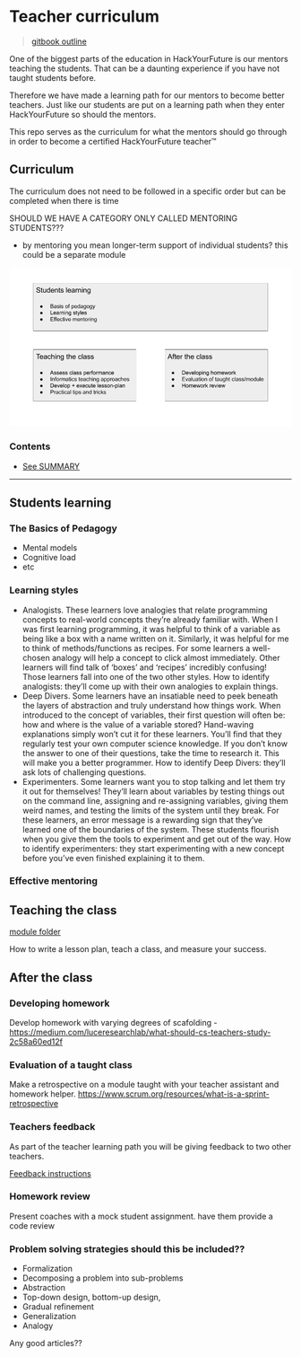 # Teacher curriculum

> [gitbook outline](https://hyfbe.gitbook.io/teacher-curriculum/)

One of the biggest parts of the education in HackYourFuture is our mentors teaching the students. That can be a daunting experience if you have not taught students before.

Therefore we have made a learning path for our mentors to become better teachers. Just like our students are put on a learning path when they enter HackYourFuture so should the mentors.

This repo serves as the curriculum for what the mentors should go through in order to become a certified HackYourFuture teacher™


## Curriculum

The curriculum does not need to be followed in a specific order but can be completed when there is time

SHOULD WE HAVE A CATEGORY ONLY CALLED MENTORING STUDENTS???
- by mentoring you mean longer-term support of individual students? this could be a separate module

![Teacher curriculum overview](teacher-curriculum-overview.png)

### Contents

- [See SUMMARY](./SUMMARY.md)



---

## Students learning

### The Basics of Pedagogy
- Mental models
- Cognitive load
- etc


### Learning styles
- Analogists. These learners love analogies that relate programming concepts to real-world concepts they’re already familiar with. When I was first learning programming, it was helpful to think of a variable as being like a box with a name written on it. Similarly, it was helpful for me to think of methods/functions as recipes. For some learners a well-chosen analogy will help a concept to click almost immediately. Other learners will find talk of ‘boxes’ and ‘recipes’ incredibly confusing! Those learners fall into one of the two other styles. How to identify analogists: they’ll come up with their own analogies to explain things.
- Deep Divers. Some learners have an insatiable need to peek beneath the layers of abstraction and truly understand how things work. When introduced to the concept of variables, their first question will often be: how and where is the value of a variable stored? Hand-waving explanations simply won’t cut it for these learners. You’ll find that they regularly test your own computer science knowledge. If you don’t know the answer to one of their questions, take the time to research it. This will make you a better programmer. How to identify Deep Divers: they’ll ask lots of challenging questions.
- Experimenters. Some learners want you to stop talking and let them try it out for themselves! They’ll learn about variables by testing things out on the command line, assigning and re-assigning variables, giving them weird names, and testing the limits of the system until they break. For these learners, an error message is a rewarding sign that they’ve learned one of the boundaries of the system. These students flourish when you give them the tools to experiment and get out of the way. How to identify experimenters: they start experimenting with a new concept before you’ve even finished explaining it to them.


### Effective mentoring

## Teaching the class

[module folder](./modules/teaching-the-class)

How to write a lesson plan, teach a class, and measure your success.


## After the class

### Developing homework
Develop homework with varying degrees of scafolding - https://medium.com/luceresearchlab/what-should-cs-teachers-study-2c58a60ed12f


### Evaluation of a taught class
Make a retrospective on a module taught with your teacher assistant and homework helper. https://www.scrum.org/resources/what-is-a-sprint-retrospective

### Teachers feedback
As part of the teacher learning path you will be giving feedback to two other teachers.

[Feedback instructions](feedback.md)


### Homework review
Present coaches with a mock student assignment. have them provide a code review


### Problem solving strategies should this be included??
- Formalization
- Decomposing a problem into sub-problems
- Abstraction
- Top-down design, bottom-up design,
- Gradual refinement
- Generalization
- Analogy

Any good articles??
